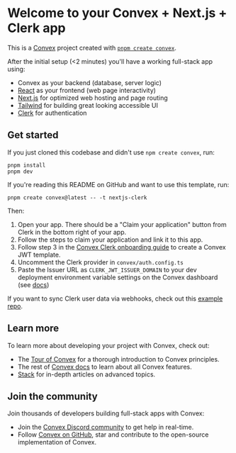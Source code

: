 # Welcome to your Convex + Next.js + Clerk app

This is a [Convex](https://convex.dev/) project created with [`pnpm create convex`](https://www.npmjs.com/package/create-convex).

After the initial setup (<2 minutes) you'll have a working full-stack app using:

- Convex as your backend (database, server logic)
- [React](https://react.dev/) as your frontend (web page interactivity)
- [Next.js](https://nextjs.org/) for optimized web hosting and page routing
- [Tailwind](https://tailwindcss.com/) for building great looking accessible UI
- [Clerk](https://clerk.com/) for authentication

## Get started

If you just cloned this codebase and didn't use `npm create convex`, run:

```
pnpm install
pnpm dev
```

If you're reading this README on GitHub and want to use this template, run:

```
pnpm create convex@latest -- -t nextjs-clerk
```

Then:

1. Open your app. There should be a "Claim your application" button from Clerk in the bottom right of your app.
2. Follow the steps to claim your application and link it to this app.
3. Follow step 3 in the [Convex Clerk onboarding guide](https://docs.convex.dev/auth/clerk#get-started) to create a Convex JWT template.
4. Uncomment the Clerk provider in `convex/auth.config.ts`
5. Paste the Issuer URL as `CLERK_JWT_ISSUER_DOMAIN` to your dev deployment environment variable settings on the Convex dashboard (see [docs](https://docs.convex.dev/auth/clerk#configuring-dev-and-prod-instances))

If you want to sync Clerk user data via webhooks, check out this [example repo](https://github.com/thomasballinger/convex-clerk-users-table/).

## Learn more

To learn more about developing your project with Convex, check out:

- The [Tour of Convex](https://docs.convex.dev/get-started) for a thorough introduction to Convex principles.
- The rest of [Convex docs](https://docs.convex.dev/) to learn about all Convex features.
- [Stack](https://stack.convex.dev/) for in-depth articles on advanced topics.

## Join the community

Join thousands of developers building full-stack apps with Convex:

- Join the [Convex Discord community](https://convex.dev/community) to get help in real-time.
- Follow [Convex on GitHub](https://github.com/get-convex/), star and contribute to the open-source implementation of Convex.
